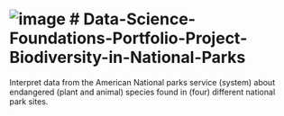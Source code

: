 # ![image](https://github.com/user-attachments/assets/7b5e0b22-b12e-487d-aa83-fb6965172df4) # Data-Science-Foundations-Portfolio-Project-Biodiversity-in-National-Parks
Interpret data from the American National parks service (system) about endangered (plant and animal) species found in (four) different national park sites.
